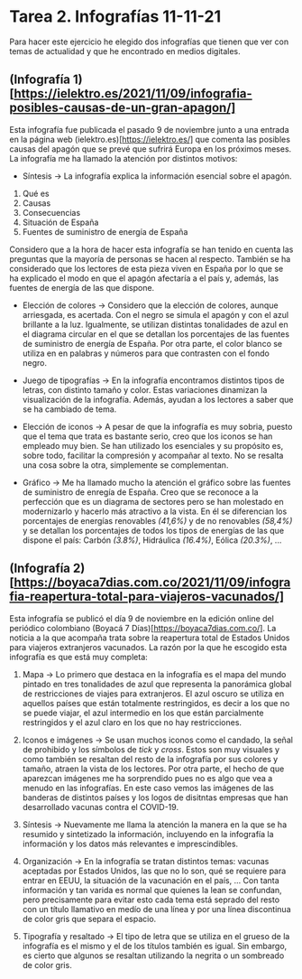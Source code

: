 # Tarea 2. Infografías **11-11-21**

Para hacer este ejercicio he elegido dos infografías que tienen que ver con temas de actualidad y que he encontrado en medios digitales. 

## (Infografía 1)[https://ielektro.es/2021/11/09/infografia-posibles-causas-de-un-gran-apagon/]

Esta infografía fue publicada el pasado 9 de noviembre junto a una entrada en la página web (ielektro.es)[https://ielektro.es/] que comenta las posibles causas del apagón que se prevé 
que sufrirá Europa en los próximos meses. La infografía me ha llamado la atención por distintos motivos: 
- Síntesis &rarr; La infografía explica la información esencial sobre el apagón. 
1. Qué es 
2. Causas 
3. Consecuencias 
4. Situación de España 
5. Fuentes de suministro de energía de España

Considero que a la hora de hacer esta infografía se han tenido en cuenta las preguntas que la mayoría de personas se hacen al respecto. También se ha considerado que los lectores de 
esta pieza viven en España por lo que se ha explicado el modo en que el apagón afectaría a el país y, además, las fuentes de energía de las que dispone.

- Elección de colores &rarr; Considero que la elección de colores, aunque arriesgada, es acertada. Con el negro se simula el apagón y con el azul brillante a la luz. Igualmente, se 
utilizan distintas tonalidades de azul en el diagrama circular en el que se detallan los porcentajes de las fuentes de suministro de energía de España. Por otra parte, el color blanco 
se utiliza en en palabras y números para que contrasten con el fondo negro.

- Juego de tipografías &rarr; En la infografía encontramos distintos tipos de letras, con distinto tamaño y color. Estas variaciones dinamizan la visualización de la infografía. 
Además, ayudan a los lectores a saber que se ha cambiado de tema. 

- Elección de iconos &rarr; A pesar de que la infografía es muy sobria, puesto que el tema que trata es bastante serio, creo que los iconos se han empleado muy bien. Se han utilizado 
los esenciales y su propósito es, sobre todo, facilitar la compresión y acompañar al texto. No se resalta una cosa sobre la otra, simplemente se complementan. 

- Gráfico &rarr; Me ha llamado mucho la atención el gráfico sobre las fuentes de suministro de enregía de España. Creo que se reconoce a la perfección que es un diagrama de sectores 
pero se han molestado en modernizarlo y hacerlo más atractivo a la vista. En él se diferencian los porcentajes de energías renovables *(41,6%)* y de no renovables *(58,4%)* y se 
detallan los porcentajes de todos los tipos de energías de las que dispone el país: Carbón *(3.8%)*, Hidráulica *(16.4%)*, Eólica *(20.3%)*, ...

## (Infografía 2)[https://boyaca7dias.com.co/2021/11/09/infografia-reapertura-total-para-viajeros-vacunados/]

Esta infografía se publicó el día 9 de noviembre en la edición online del periódico colombiano (Boyacá 7 Días)[https://boyaca7dias.com.co/]. La noticia a la que acompaña trata sobre la 
reapertura total de Estados Unidos para viajeros extranjeros vacunados. 
La razón por la que he escogido esta infografía es que está muy completa:

1. Mapa &rarr; Lo primero que destaca en la infografía es el mapa del mundo pintado en tres tonalidades de azul que representa la panorámica global de restricciones de viajes para 
extranjeros. El azul oscuro se utiliza en aquellos países que están totalmente restringidos, es decir a los que no se puede viajar, el azul intermedio en los que están parcialmente 
restringidos y el azul claro en los que no hay restricciones. 

2. Iconos e imágenes &rarr; Se usan muchos iconos como el candado, la señal de prohibido y los símbolos de *tick* y *cross*. Estos son muy visuales y como también se resaltan del resto 
de la infografía por sus colores y tamaño, atraen la vista de los lectores. Por otra parte, el hecho de que aparezcan imágenes me ha sorprendido pues no es algo que vea a menudo en las 
infografías. En este caso vemos las imágenes de las banderas de distintos países y los logos de disitntas empresas que han desarrollado vacunas contra el COVID-19. 

3. Síntesis &rarr; Nuevamente me llama la atención la manera en la que se ha resumido y sintetizado la información, incluyendo en la infografía la información y los datos más 
relevantes e imprescindibles. 

4. Organización &rarr; En la infografía se tratan distintos temas: vacunas aceptadas por Estados Unidos, las que no lo son, qué se requiere para entrar en EEUU, la situación de la 
vacunación en el país, ... Con tanta información y tan varida es normal que quienes la lean se confundan, pero precisamente para evitar esto cada tema está seprado del resto con un 
título llamativo en medío de una línea y por una línea discontinua de color gris que separa el espacio. 

5. Tipografía y resaltado &rarr; El tipo de letra que se utiliza en el grueso de la infografía es el mismo y el de los títulos también es igual. Sin embargo, es cierto que algunos 
se resaltan utilizando la negrita o un sombreado de color gris. 
